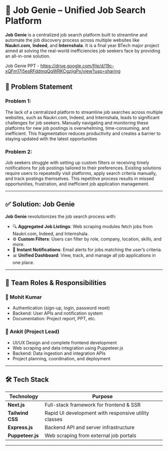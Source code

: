 # 💼 Job Genie – Unified Job Search Platform

**Job Genie** is a centralized job search platform built to streamline and automate the job discovery process across multiple websites like **Naukri.com**, **Indeed**, and **Internshala**. It is a final year BTech major project aimed at solving the real-world inefficiencies job seekers face by providing an all-in-one solution.

Job Genie PPT - https://drive.google.com/file/d/19c-xQFm17j5esRFddmqQgWRKCgzjigPx/view?usp=sharing

## 🚀 Problem Statement

### Problem 1:
 The lack of a centralized platform to streamline job searches across multiple websites, such as Naukri.com, Indeed, and Internshala, leads to significant challenges for job seekers. Manually navigating and monitoring these platforms for new job postings is overwhelming, time-consuming, and inefficient. This fragmentation reduces productivity and creates a barrier to staying updated with the latest opportunities

### Problem 2:
 Job seekers struggle with setting up custom filters or receiving timely notifications for job postings tailored to their preferences. Existing solutions require users to repeatedly visit platforms, apply search criteria manually, and track postings themselves. This repetitive process results in missed opportunities, frustration, and inefficient job application management.

---

## ✅ Solution: Job Genie

**Job Genie** revolutionizes the job search process with:

- 🔍 **Aggregated Job Listings**: Web scraping modules fetch jobs from Naukri.com, Indeed, and Internshala.
- ⚙️ **Custom Filters**: Users can filter by role, company, location, skills, and more.
- 📧 **Instant Notifications**: Email alerts for jobs matching the user’s criteria.
- 📊 **Unified Dashboard**: View, track, and manage all job applications in one place.

---

## 👥 Team Roles & Responsibilities

### 👤 Mohit Kumar
- Authentication (sign-up, login, password reset)
- Backend: User APIs and notification system
- Documentation: Project report, PPT, etc.

### 👤 Ankit (Project Lead)
- UI/UX Design and complete frontend development
- Web scraping and data integration using Puppeteer.js
- Backend: Data ingestion and integration APIs
- Project planning, coordination, and deployment

---

## 🛠️ Tech Stack

| Technology      | Purpose                                               |
|-----------------|-------------------------------------------------------|
| **Next.js**     | Full-stack framework for frontend & SSR               |
| **Tailwind CSS**| Rapid UI development with responsive utility classes  |
| **Express.js**  | Backend API and server infrastructure                 |
| **Puppeteer.js**| Web scraping from external job portals                |

---
